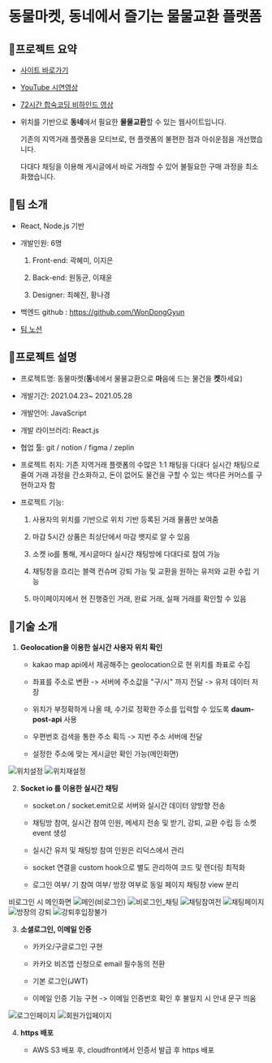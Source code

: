 # 동물마켓, 동네에서 즐기는 물물교환 플랫폼

## 💛프로젝트 요약

- [사이트 바로가기](https://dongmulmarket.com/)

- [YouTube 시연영상](https://youtu.be/_H-cVhny3BY)

- [72시간 합숙코딩 비하인드 영상](https://www.youtube.com/watch?v=-LWeflvLABY)

- 위치를 기반으로 **동네**에서 필요한 **물물교환**할 수 있는 웹사이트입니다. 

  기존의 지역거래 플랫폼을 모티브로, 현 플랫폼의 불편한 점과 아쉬운점을 개선했습니다.

  다대다 채팅을 이용해 게시글에서 바로 거래할 수 있어 불필요한 구매 과정을 최소화했습니다.

## 🧡팀 소개

- React, Node.js 기반

- 개발인원: 6명

   1) Front-end: 곽혜미, 이지은

   2) Back-end: 원동균, 이재윤

   3) Designer: 최혜진, 황나경

- 백엔드 github : https://github.com/WonDongGyun

- [팀 노션](https://www.notion.so/6d5c61254bf541c0bb5931de59a8d5ca)

## 💜프로젝트 설명

- 프로젝트명: 동물마켓(**동**네에서 물물교환으로 **마**음에 드는 물건을 **켓**하세요)

- 개발기간: 2021.04.23~ 2021.05.28

- 개발언어: JavaScript

- 개발 라이브러리: React.js

- 협업 툴: git / notion / figma / zeplin

- 프로젝트 취지: 기존 지역거래 플랫폼의 수많은 1:1 채팅을 다대다 실시간 채팅으로 줄여 거래 과정을 간소화하고, 돈이 없어도 물건을 구할 수 있는 색다른 커머스를 구현하고자 함

- 프로젝트 기능: 

    1) 사용자의 위치를 기반으로 위치 기반 등록된 거래 물품만 보여줌

    2) 마감 5시간 상품은 최상단에서 마감 뱃지로 알 수 있음

    3) 소켓 io를 통해, 게시글마다 실시간 채팅방에 다대다로 참여 가능

    4) 채팅창을 흐리는 블랙 컨슈머 강퇴 가능 및 교환을 원하는 유저와 교환 수립 기능

    5) 마이페이지에서 현 진행중인 거래, 완료 거래, 실패 거래를 확인할 수 있음

## 🤎기술 소개

1. **Geolocation을 이용한 실시간 사용자 위치 확인**

   - kakao map api에서 제공해주는 geolocation으로 현 위치를 좌표로 수집

   - 좌표를 주소로 변환 -> 서버에 주소값을 "구/시" 까지 전달 -> 유저 데이터 저장

   - 위치가 부정확하게 나올 때, 수기로 정확한 주소를 입력할 수 있도록 **daum-post-api** 사용

   - 우편번호 검색을 통한 주소 획득 -> 지번 주소 서버에 전달

   - 설정한 주소에 맞는 게시글만 확인 가능(메인화면)

![위치설정](https://user-images.githubusercontent.com/79817823/119860365-32c59d80-bf51-11eb-9d04-3195a2db223f.JPG)
![위치재설정](https://user-images.githubusercontent.com/79817823/119860391-39541500-bf51-11eb-9f10-e4b8e12a7026.JPG)


2. **Socket io 를 이용한 실시간 채팅**

   - socket.on / socket.emit으로 서버와 실시간 데이터 양방향 전송

   - 채팅방 참여, 실시간 참여 인원, 메세지 전송 및 받기, 강퇴, 교환 수립 등 소켓 event 생성

   - 실시간 유저 및 채팅방 참여 인원은 리덕스에서 관리

   - socket 연결을 custom hook으로  별도 관리하여 코드 및 렌더링 최적화

   - 로그인 여부/ 기 참여 여부/ 방장 여부로 동일 페이지 채팅창 view 분리

비로그인 시 메인화면
![메인(비로그인)](https://user-images.githubusercontent.com/79817823/119859829-afa44780-bf50-11eb-9cdf-f902557e90d1.JPG)
![비로그인_채팅](https://user-images.githubusercontent.com/79817823/119860444-4a048b00-bf51-11eb-8a98-d3c983fbec5e.JPG)
![채팅참여전](https://user-images.githubusercontent.com/79817823/119860615-78826600-bf51-11eb-9679-d2420ae6af7e.JPG)
![채팅페이지](https://user-images.githubusercontent.com/79817823/119860637-7fa97400-bf51-11eb-9364-21c1e81b6f51.JPG)
![방장의 강퇴](https://user-images.githubusercontent.com/79817823/119860662-859f5500-bf51-11eb-8dc7-6fcc37cc53e1.jpg)
![강퇴후입장불가](https://user-images.githubusercontent.com/79817823/119860706-9059ea00-bf51-11eb-8169-57e080a501ec.jpg)


3. **소셜로그인, 이메일 인증**

   - 카카오/구글로그인 구현

   - 카카오 비즈앱 신청으로 email 필수동의 전환

   - 기본 로그인(JWT)

   - 이메일 인증 기능 구현 -> 이메일 인증번호 확인 후 불일치 시 안내 문구 띄움

  ![로그인페이지](https://user-images.githubusercontent.com/79817823/119860769-a1a2f680-bf51-11eb-98bd-32265e34d2ba.JPG)
  ![회원가입페이지](https://user-images.githubusercontent.com/79817823/119860777-a23b8d00-bf51-11eb-9c46-a910bda74502.JPG)

4. **https 배포**

   - AWS S3 배포 후, cloudfront에서 인증서 발급 후 https 배포
